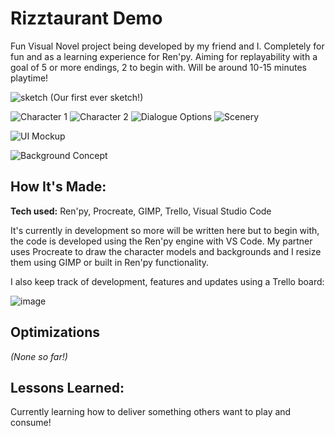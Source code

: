 # Rizztaurant Demo
Fun Visual Novel project being developed by my friend and I. Completely for fun and as a learning experience for Ren'py. Aiming for replayability with a goal of 5 or more endings, 2 to begin with. Will be around 10-15 minutes playtime!

![sketch](https://github.com/Jibbyie/RizztaurantDemo/assets/55252035/c48ae8bc-921c-4397-b0a1-a1f526af8443)
(Our first ever sketch!)

![Character 1](assets/images/hiragana.png)
![Character 2](assets/images/chefrizz.png)
![Dialogue Options](assets/images/options.png)
![Scenery](assets/images/talking.png)

![UI Mockup](assets/images/ui_mockup.png)

![Background Concept](assets/images/background_concept.jpg)


## How It's Made:

**Tech used:** Ren'py, Procreate, GIMP, Trello, Visual Studio Code

It's currently in development so more will be written here but to begin with, the code is developed using the Ren'py engine with VS Code. My partner uses Procreate to draw the character models and backgrounds and I resize them using GIMP or built in Ren'py functionality.

I also keep track of development, features and updates using a Trello board:

![image](https://github.com/Jibbyie/RizztaurantDemo/assets/55252035/26b2deb7-0fb3-49e1-abad-cc75d78bbe2f)


## Optimizations
*(None so far!)*

## Lessons Learned:

Currently learning how to deliver something others want to play and consume! 
